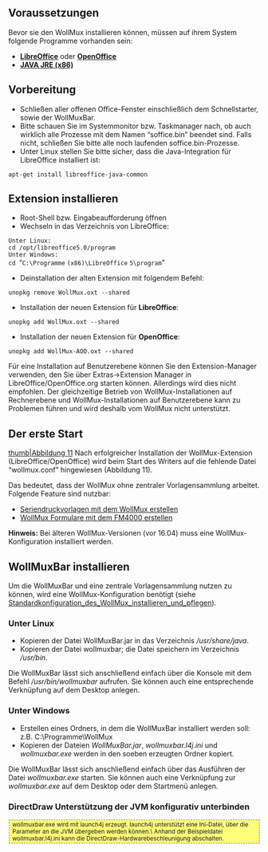 Voraussetzungen
---------------

Bevor sie den WollMux installieren können, müssen auf ihrem System
folgende Programme vorhanden sein:

-   **[LibreOffice](http://www.libreoffice.org/download/libreoffice-still/)**
    oder
    **[OpenOffice](http://www.openoffice.org/de/downloads/index.html)**
-   **[JAVA
    JRE (x86)](http://www.oracle.com/technetwork/java/javase/downloads/index.html)**

Vorbereitung
------------

-   Schließen aller offenen Office-Fenster einschließlich dem
    Schnellstarter, sowie der WollMuxBar.
-   Bitte schauen Sie im Systemmonitor bzw. Taskmanager nach, ob auch
    wirklich alle Prozesse mit dem Namen “soffice.bin” beendet sind.
    Falls nicht, schließen Sie bitte alle noch
    laufenden soffice.bin-Prozesse.
-   Unter Linux stellen Sie bitte sicher, dass die Java-Integration für
    LibreOffice installiert ist:

`apt-get install libreoffice-java-common`

Extension installieren
----------------------

-   Root-Shell bzw. Eingabeaufforderung öffnen
-   Wechseln in das Verzeichnis von LibreOffice:

`Unter Linux:`\
`cd /opt/libreoffice5.0/program`\
`Unter Windows:`\
`cd `“`C:\Programme` `(x86)\LibreOffice` `5\program`”

-   Deinstallation der alten Extension mit folgendem Befehl:

`unopkg remove WollMux.oxt --shared`

-   Installation der neuen Extension für **LibreOffice**:

`unopkg add WollMux.oxt --shared`

-   Installation der neuen Extension für **OpenOffice**:

`unopkg add WollMux-AOO.oxt --shared`

Für eine Installation auf Benutzerebene können Sie den Extension-Manager
verwenden, den Sie über Extras-&gt;Extension Manager in
LibreOffice/OpenOffice.org starten können. Allerdings wird dies nicht
empfohlen. Der gleichzeitige Betrieb von WollMux-Installationen auf
Rechnerebene und WollMux-Installationen auf Benutzerebene kann zu
Problemen führen und wird deshalb vom WollMux nicht unterstützt.

Der erste Start
---------------

[thumb|Abbildung 11](datei:wm16.04-erster-start.png "wikilink") Nach
erfolgreicher Installation der WollMux-Extension
(LibreOffice/OpenOffice) wird beim Start des Writers auf die fehlende
Datei “wollmux.conf” hingewiesen (Abbildung 11).

Das bedeutet, dass der WollMux ohne zentraler Vorlagensammlung
arbeitet.\
Folgende Feature sind nutzbar:

-   [ Seriendruckvorlagen mit dem WollMux
    erstellen](Seriendruckvorlagen_mit_dem_WollMux_erstellen "wikilink")
-   [ WollMux Formulare mit dem FM4000
    erstellen](FormularMax_4000 "wikilink")

**Hinweis:** Bei älteren WollMux-Versionen (vor 16.04) muss eine
WollMux-Konfiguration installiert werden.

WollMuxBar installieren
-----------------------

Um die WollMuxBar und eine zentrale Vorlagensammlung nutzen zu können,
wird eine WollMux-Konfiguration benötigt (siehe
[Standardkonfiguration\_des\_WollMux\_installieren\_und\_pflegen](Standardkonfiguration_des_WollMux_installieren_und_pflegen "wikilink")).

### Unter Linux

-   Kopieren der Datei WollMuxBar.jar in das Verzeichnis
    */usr/share/java*.
-   Kopieren der Datei wollmuxbar; die Datei speichern im Verzeichnis
    */usr/bin*.

Die WollMuxBar lässt sich anschließend einfach über die Konsole mit dem
Befehl */usr/bin/wollmuxbar* aufrufen. Sie können auch eine
entsprechende Verknüpfung auf dem Desktop anlegen.

### Unter Windows

-   Erstellen eines Ordners, in dem die WollMuxBar installiert werden
    soll: z.B. C:\\Programme\\WollMux
-   Kopieren der Dateien *WollMuxBar.jar*, *wollmuxbar.l4j.ini* und
    *wollmuxbar.exe* werden in den soeben erzeugten Ordner kopiert.

Die WollMuxBar lässt sich anschließend einfach über das Ausführen der
Datei *wollmuxbar.exe* starten. Sie können auch eine Verknüpfung zur
*wollmuxbar.exe* auf dem Desktop oder dem Startmenü anlegen.

### DirectDraw Unterstützung der JVM konfigurativ unterbinden

<div style="background-color:#FFFD7A; border:1px dashed gray; padding: 2px 6px; margin-top:1.2em; margin-bottom:1.2em; margin-left:1px; margin-right:auto; font-size:smaller;">
wollmuxbar.exe wird mit launch4j erzeugt. launch4j unterstützt eine
Ini-Datei, über die Parameter an die JVM übergeben werden können.\
Anhand der Beispieldatei wollmuxbar.l4j.ini kann die
DirectDraw-Hardwarebeschleunigung abschalten.

</div>
<Category:Eierlegender_WollMux> <Category:Handbuch_des_WollMux>
